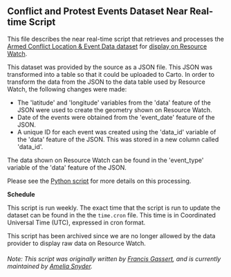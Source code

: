 ## Conflict and Protest Events Dataset Near Real-time Script
This file describes the near real-time script that retrieves and processes the [Armed Conflict Location & Event Data dataset](https://www.acleddata.com/data/) for [display on Resource Watch](https://resourcewatch.org/data/explore/soc_016-African-and-Asian-Conflict-and-Protest-Events).

This dataset was provided by the source as a JSON file. This JSON was transformed into a table so that it could be uploaded to Carto. In order to transform the data from the JSON to the data table used by Resource Watch, the following changes were made:
- The 'latitude' and 'longitude' variables from the 'data' feature of the JSON were used to create the geometry shown on Resource Watch.
- Date of the events were obtained from the 'event_date' feature of the JSON.
- A unique ID for each event was created using the 'data_id' variable of the 'data' feature of the JSON. This was stored in a new column called 'data_id'.

The data shown on Resource Watch can be found in the 'event_type' variable of the 'data' feature of the JSON.

Please see the [Python script](https://github.com/resource-watch/nrt-scripts/blob/master/soc_016_conflict_protest_events/contents/src/__init__.py) for more details on this processing.

**Schedule**

This script is run weekly. The exact time that the script is run to update the dataset can be found in the the `time.cron` file. This time is in Coordinated Universal Time (UTC), expressed in cron format.

This script has been archived since we are no longer allowed by the data provider to display raw data on Resource Watch.

###### Note: This script was originally written by [Francis Gassert](https://www.wri.org/profile/francis-gassert), and is currently maintained by [Amelia Snyder](https://www.wri.org/profile/amelia-snyder).

